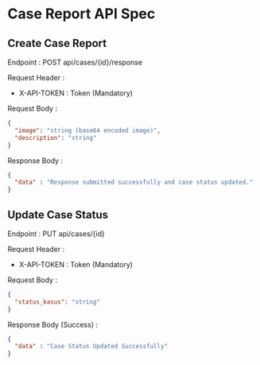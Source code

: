 # Case Report API Spec

## Create Case Report 

Endpoint : POST api/cases/{id}/response

Request Header :

- X-API-TOKEN : Token (Mandatory)

Request Body : 
```json
{
  "image": "string (base64 encoded image)",
  "description": "string"
}
```

Response Body : 

```json
{
  "data" : "Response submitted successfully and case status updated."
}
```


## Update Case Status

Endpoint : PUT api/cases/{id}

Request Header :

- X-API-TOKEN : Token (Mandatory)

Request Body : 
```json
{
  "status_kasus": "string"
}
```

Response Body (Success) :
```json
{
  "data" : "Case Status Updated Successfully"
}
```

